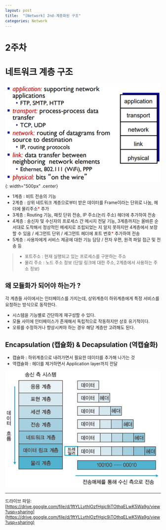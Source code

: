```yaml
---
layout: post
title:  "[Network] 2nd-계층화된 구조"
categories: Network
---
```


# 2주차

# 네트워크 계층 구조

![Img](/public/img/network/2주차/1.png){: width="500px" .center}
<br>

-  1계층 : 비트 전송의 기능
-  2계층 : 상위 네트워크 계층으로부터 받은 데이터를 Frame이라는
단위로 나눔, 헤더에 물리주소<span style="color: red">*</span> 추가
-  3계층 : Routing 기능, 패킷 단위 전송, IP 주소(논리 주소)
헤더에 추가하여 전송
-  4계층 : 송신자 및 수신자의 프로세스 간 메시지 전달 기능,
3계층까지는 올바른 순서대로 도착해서 정상적인 메세지로
조립되었는 지 알지 못하지만 4계층에서 보장할 수 있음 /
세그먼트 단위 / 세그먼트 헤더에 포트 번호<span style="color: red">*</span> 추가하여 전송
-  5계층 : 사용자에게 서비스 제공에 대한 기능 담당 / 전자 우편,
원격 파일 접근 및 전송 등

> * 포트주소 : 현재 실행되고 있는 프로세스를 구분하는 주소
> * 물리 주소 : 노드 주소 정보 (단일 링크에 대한 주소, 2계층에서
사용하는 주소 정보)

## 왜 모듈화가 되어야 하는가 ?

각 계층들 사이에서는 인터페이스를 가지는데, 상위계층이 하위계층에게 특정 서비스를
요청하는 방식으로 동작한다. 
- 시스템을 기능별로 간단하게 재구성할 수 있다. 
- 모듈 사이에 인터페이스가 존재해서 독립적으로 작동하지만 상호 유기적이다. 
- 오류를 수정하거나 향상시켜야 하는 경우 해당 계층만 고려해도 된다.

## Encapsulation (캡슐화) & Decapsulation (역캡슐화)

- 캡슐화 : 하위계층으로 내려가면서 필요한 데이터를 추가해 나가는 것
- 역캡슐화 : 헤더를 제거하면서 Application layer까지 전달

![img](/public/img/network/2주차/2.png)

<hr>

드라이브 파일:
[https://drive.google.com/file/d/1ftYLLythlOzfHgjc9iTOthqELwK5Wa9g/view?usp=sharing](https://drive.google.com/file/d/1ftYLLythlOzfHgjc9iTOthqELwK5Wa9g/view?usp=sharing)